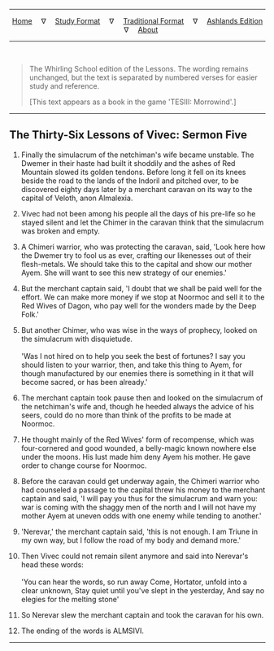 
---

<!--- Jekyll Page Links -->

<center>
<a href="../../../index.html">Home</a>
&emsp;&nabla;&emsp;
<a href="../../index-study.html">Study Format</a>
&emsp;&nabla;&emsp;
<a href="../../index-traditional.html">Traditional Format</a>
&emsp;&nabla;&emsp;
<a href="../../index-ashlands.html">Ashlands Edition</a>
&emsp;&nabla;&emsp;
<a href="../../../about.html">About</a>
</center>

<!--- Markdown Body Below: -->

---

&emsp;

> The Whirling School edition of the Lessons. The wording remains unchanged, but the text is separated by numbered verses for easier study and reference.
>
> \[This text appears as a book in the game 'TESIII: Morrowind'.\]

---

## The Thirty-Six Lessons of Vivec: Sermon Five


1. Finally the simulacrum of the netchiman's wife became unstable. The Dwemer in their haste had built it shoddily and the ashes of Red Mountain slowed its golden tendons. Before long it fell on its knees beside the road to the lands of the Indoril and pitched over, to be discovered eighty days later by a merchant caravan on its way to the capital of Veloth, anon Almalexia.

2. Vivec had not been among his people all the days of his pre-life so he stayed silent and let the Chimer in the caravan think that the simulacrum was broken and empty.

3. A Chimeri warrior, who was protecting the caravan, said, 'Look here how the Dwemer try to fool us as ever, crafting our likenesses out of their flesh-metals. We should take this to the capital and show our mother Ayem. She will want to see this new strategy of our enemies.'

4. But the merchant captain said, 'I doubt that we shall be paid well for the effort. We can make more money if we stop at Noormoc and sell it to the Red Wives of Dagon, who pay well for the wonders made by the Deep Folk.'

5. But another Chimer, who was wise in the ways of prophecy, looked on the simulacrum with disquietude.\
\
'Was I not hired on to help you seek the best of fortunes? I say you should listen to your warrior, then, and take this thing to Ayem, for though manufactured by our enemies there is something in it that will become sacred, or has been already.'

6. The merchant captain took pause then and looked on the simulacrum of the netchiman's wife and, though he heeded always the advice of his seers, could do no more than think of the profits to be made at Noormoc.

7. He thought mainly of the Red Wives' form of recompense, which was four-cornered and good wounded, a belly-magic known nowhere else under the moons. His lust made him deny Ayem his mother. He gave order to change course for Noormoc.

8. Before the caravan could get underway again, the Chimeri warrior who had counseled a passage to the capital threw his money to the merchant captain and said, 'I will pay you thus for the simulacrum and warn you: war is coming with the shaggy men of the north and I will not have my mother Ayem at uneven odds with one enemy while tending to another.'

9. 'Nerevar,' the merchant captain said, 'this is not enough. I am Triune in my own way, but I follow the road of my body and demand more.'

10. Then Vivec could not remain silent anymore and said into Nerevar's head these words:\
\
'You can hear the words, so run away
Come, Hortator, unfold into a clear unknown,
Stay quiet until you've slept in the yesterday,
And say no elegies for the melting stone'

11. So Nerevar slew the merchant captain and took the caravan for his own.

12. The ending of the words is ALMSIVI.

---
